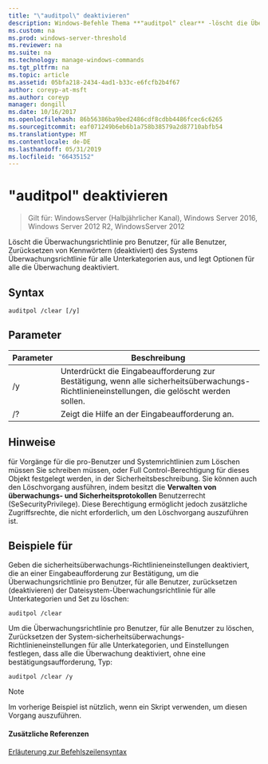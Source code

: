 ```yaml
---
title: "\"auditpol\" deaktivieren"
description: Windows-Befehle Thema **"auditpol" clear** -löscht die Überwachungsrichtlinie pro Benutzer, für alle Benutzer, Zurücksetzen von Kennwörtern (deaktiviert) des Systems Überwachungsrichtlinie für alle Unterkategorien aus, und legt alle die Überwachung auf "Optionen" deaktiviert.
ms.custom: na
ms.prod: windows-server-threshold
ms.reviewer: na
ms.suite: na
ms.technology: manage-windows-commands
ms.tgt_pltfrm: na
ms.topic: article
ms.assetid: 05bfa218-2434-4ad1-b33c-e6fcfb2b4f67
author: coreyp-at-msft
ms.author: coreyp
manager: dongill
ms.date: 10/16/2017
ms.openlocfilehash: 86b56386ba9bed2486cdf8cdbb4486fcec6c6265
ms.sourcegitcommit: eaf071249b6eb6b1a758b38579a2d87710abfb54
ms.translationtype: MT
ms.contentlocale: de-DE
ms.lasthandoff: 05/31/2019
ms.locfileid: "66435152"
---
```

# <a name="auditpol-clear"></a>"auditpol" deaktivieren

>Gilt für: WindowsServer (Halbjährlicher Kanal), Windows Server 2016, Windows Server 2012 R2, WindowsServer 2012

Löscht die Überwachungsrichtlinie pro Benutzer, für alle Benutzer, Zurücksetzen von Kennwörtern (deaktiviert) des Systems Überwachungsrichtlinie für alle Unterkategorien aus, und legt Optionen für alle die Überwachung deaktiviert.

## <a name="syntax"></a>Syntax
```
auditpol /clear [/y]
```
## <a name="parameters"></a>Parameter

| Parameter |                                   Beschreibung                                    |
|-----------|----------------------------------------------------------------------------------|
|    /y     | Unterdrückt die Eingabeaufforderung zur Bestätigung, wenn alle sicherheitsüberwachungs-Richtlinieneinstellungen, die gelöscht werden sollen. |
|    /?     |                       Zeigt die Hilfe an der Eingabeaufforderung an.                       |

## <a name="remarks"></a>Hinweise
für Vorgänge für die pro-Benutzer und Systemrichtlinien zum Löschen müssen Sie schreiben müssen, oder Full Control-Berechtigung für dieses Objekt festgelegt werden, in der Sicherheitsbeschreibung. Sie können auch den Löschvorgang ausführen, indem besitzt die **Verwalten von überwachungs- und Sicherheitsprotokollen** Benutzerrecht (SeSecurityPrivilege). Diese Berechtigung ermöglicht jedoch zusätzliche Zugriffsrechte, die nicht erforderlich, um den Löschvorgang auszuführen ist.
## <a name="BKMK_examples"></a>Beispiele für
Geben die sicherheitsüberwachungs-Richtlinieneinstellungen deaktiviert, die an einer Eingabeaufforderung zur Bestätigung, um die Überwachungsrichtlinie pro Benutzer, für alle Benutzer, zurücksetzen (deaktivieren) der Dateisystem-Überwachungsrichtlinie für alle Unterkategorien und Set zu löschen:
```
auditpol /clear
```
Um die Überwachungsrichtlinie pro Benutzer, für alle Benutzer zu löschen, Zurücksetzen der System-sicherheitsüberwachungs-Richtlinieneinstellungen für alle Unterkategorien, und Einstellungen festlegen, dass alle die Überwachung deaktiviert, ohne eine bestätigungsaufforderung, Typ:
```
auditpol /clear /y
```
> [!NOTE]
> Im vorherige Beispiel ist nützlich, wenn ein Skript verwenden, um diesen Vorgang auszuführen.
> #### <a name="additional-references"></a>Zusätzliche Referenzen
> [Erläuterung zur Befehlszeilensyntax](command-line-syntax-key.md)
